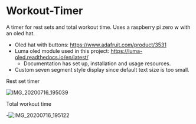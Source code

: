 # Workout-Timer
A timer for rest sets and total workout time. Uses a raspberry pi zero w with an oled hat.
- Oled hat with buttons: https://www.adafruit.com/product/3531
- Luma oled module used in this project: https://luma-oled.readthedocs.io/en/latest/
	- Documentation has set up, installation and usage resources.
- Custom seven segment style display since default text size is too small.

Rest set timer

![IMG_20200716_195039](https://user-images.githubusercontent.com/25714589/87733892-0cff3200-c79f-11ea-83fd-68ce8ede39ba.jpg)

Total workout time

-![IMG_20200716_195122](https://user-images.githubusercontent.com/25714589/87733893-0d97c880-c79f-11ea-9616-91577da2f138.jpg)
